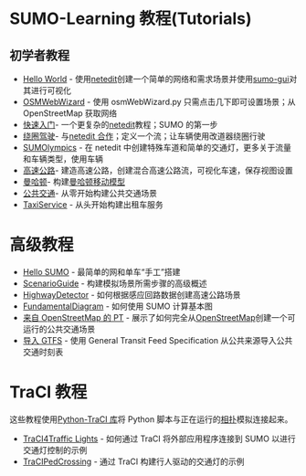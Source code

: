 # SUMO-Learning 教程(Tutorials)

## 初学者教程

- [Hello World](https://sumo.dlr.de/docs/Tutorials/Hello_World.html) - 使用[netedit](https://sumo.dlr.de/docs/Netedit/index.html)创建一个简单的网络和需求场景并使用[sumo-gui](https://sumo.dlr.de/docs/sumo-gui.html)对其进行可视化
- [OSMWebWizard](https://sumo.dlr.de/docs/Tutorials/OSMWebWizard.html) - 使用 osmWebWizard.py 只需点击几下即可设置场景；从 OpenStreetMap 获取网络
- [快速入门](https://sumo.dlr.de/docs/Tutorials/quick_start.html)- 一个更复杂的[netedit](https://sumo.dlr.de/docs/Netedit/index.html)教程；SUMO 的第一步
- [绕圈](https://sumo.dlr.de/docs/Netedit/index.html)[驾驶](https://sumo.dlr.de/docs/Tutorials/Driving_in_Circles.html)- 与[netedit 合作](https://sumo.dlr.de/docs/Netedit/index.html)；定义一个流；让车辆使用改道器绕圈行驶
- [SUMOlympics](https://sumo.dlr.de/docs/Tutorials/SUMOlympics.html) - 在 netedit 中创建特殊车道和简单的交通灯，更多关于流量和车辆类型，使用车辆
- [高速公路](https://sumo.dlr.de/docs/Tutorials/Autobahn.html)- 建造高速公路，创建混合高速公路流，可视化车速，保存视图设置
- [曼哈顿](https://sumo.dlr.de/docs/Tutorials/Manhattan.html)- 构建[曼哈顿移动模型](https://en.wikipedia.org/wiki/Manhattan_mobility_model)
- [公共交通](https://sumo.dlr.de/docs/Tutorials/PublicTransport.html)- 从零开始构建公共交通场景
- [TaxiService](https://sumo.dlr.de/docs/Tutorials/TaxiService.html) - 从头开始构建出租车服务

# 高级教程

- [Hello SUMO](https://sumo.dlr.de/docs/Tutorials/Hello_SUMO.html) - 最简单的网和单车“手工”搭建
- [ScenarioGuide](https://sumo.dlr.de/docs/Tutorials/ScenarioGuide.html) - 构建模拟场景所需步骤的高级概述
- [HighwayDetector](https://sumo.dlr.de/docs/Tutorials/HighwayDetector.html) - 如何根据感应回路数据创建高速公路场景
- [FundamentalDiagram](https://sumo.dlr.de/docs/Tutorials/FundamentalDiagram.html) - 如何使用 SUMO 计算基本图
- [来自 OpenStreetMap 的 PT](https://sumo.dlr.de/docs/Tutorials/PT_from_OpenStreetMap.html) - 展示了如何完全从[OpenStreetMap](https://www.openstreetmap.org/)创建一个可运行的公共交通场景
- [导入 GTFS](https://sumo.dlr.de/docs/Tutorials/GTFS.html) - 使用 General Transit Feed Specification 从公共来源导入公共交通时刻表

# TraCI 教程

这些教程使用[Python-TraCI 库](https://sumo.dlr.de/docs/TraCI/Interfacing_TraCI_from_Python.html)将 Python 脚本与正在运行的[相扑](https://sumo.dlr.de/docs/sumo.html)模拟连接起来。

- [TraCI4Traffic Lights](https://sumo.dlr.de/docs/Tutorials/TraCI4Traffic_Lights.html) - 如何通过 TraCI 将外部应用程序连接到 SUMO 以进行交通灯控制的示例
- [TraCIPedCrossing](https://sumo.dlr.de/docs/Tutorials/TraCIPedCrossing.html) - 通过 TraCI 构建行人驱动的交通灯的示例
